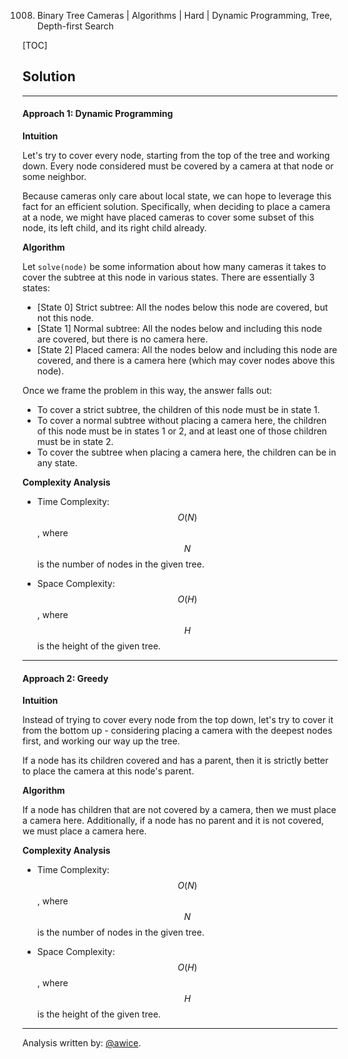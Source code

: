 1008. Binary Tree Cameras | Algorithms | Hard | Dynamic Programming, Tree, Depth-first Search

[TOC]

## Solution
---
#### Approach 1: Dynamic Programming

**Intuition**

Let's try to cover every node, starting from the top of the tree and working down.  Every node considered must be covered by a camera at that node or some neighbor.

Because cameras only care about local state, we can hope to leverage this fact for an efficient solution.  Specifically, when deciding to place a camera at a node, we might have placed cameras to cover some subset of this node, its left child, and its right child already.

**Algorithm**

Let `solve(node)` be some information about how many cameras it takes to cover the subtree at this node in various states.  There are essentially 3 states:

* [State 0] Strict subtree:  All the nodes below this node are covered, but not this node.
* [State 1] Normal subtree:  All the nodes below and including this node are covered, but there is no camera here.
* [State 2] Placed camera:  All the nodes below and including this node are covered, and there is a camera here (which may cover nodes above this node).

Once we frame the problem in this way, the answer falls out:

* To cover a strict subtree, the children of this node must be in state 1.
* To cover a normal subtree without placing a camera here, the children of this node must be in states 1 or 2, and at least one of those children must be in state 2.
* To cover the subtree when placing a camera here, the children can be in any state.



**Complexity Analysis**

* Time Complexity:  $$O(N)$$, where $$N$$ is the number of nodes in the given tree.

* Space Complexity:  $$O(H)$$, where $$H$$ is the height of the given tree.




---
#### Approach 2: Greedy

**Intuition**

Instead of trying to cover every node from the top down, let's try to cover it from the bottom up - considering placing a camera with the deepest nodes first, and working our way up the tree.

If a node has its children covered and has a parent, then it is strictly better to place the camera at this node's parent.

**Algorithm**

If a node has children that are not covered by a camera, then we must place a camera here.  Additionally, if a node has no parent and it is not covered, we must place a camera here.



**Complexity Analysis**

* Time Complexity:  $$O(N)$$, where $$N$$ is the number of nodes in the given tree.

* Space Complexity:  $$O(H)$$, where $$H$$ is the height of the given tree.




---
Analysis written by: [@awice](https://leetcode.com/awice).
